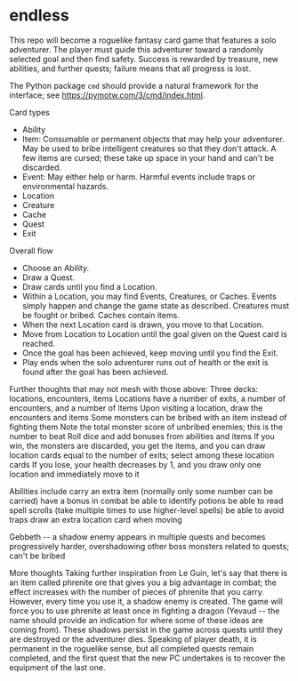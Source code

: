 # endless

This repo will become a roguelike fantasy card game that features a solo adventurer.  The player must guide this adventurer toward a randomly selected goal and then find safety.  Success is rewarded by treasure, new abilities, and further quests; failure means that all progress is lost.  

The Python package `cmd` should provide a natural framework for the interface; see https://pymotw.com/3/cmd/index.html.  

Card types
* Ability
* Item: Consumable or permanent objects that may help your adventurer.  May be used to bribe intelligent creatures so that they don't attack.  A few items are cursed; these take up space in your hand and can't be discarded.
* Event: May either help or harm.  Harmful events include traps or environmental hazards.  
* Location
* Creature
* Cache
* Quest
* Exit

Overall flow
* Choose an Ability.  
* Draw a Quest.  
* Draw cards until you find a Location.  
* Within a Location, you may find Events, Creatures, or Caches.  Events simply happen and change the game state as described.  Creatures must be fought or bribed.  Caches contain items.  
* When the next Location card is drawn, you move to that Location.  
* Move from Location to Location until the goal given on the Quest card is reached.  
* Once the goal has been achieved, keep moving until you find the Exit.  
* Play ends when the solo adventurer runs out of health or the exit is found after the goal has been achieved.  

Further thoughts that may not mesh with those above:
Three decks: locations, encounters, items
Locations have a number of exits, a number of encounters, and a number of items
Upon visiting a location, draw the encounters and items
Some monsters can be bribed with an item instead of fighting them
Note the total monster score of unbribed enemies; this is the number to beat
Roll dice and add bonuses from abilities and items
If you win, the monsters are discarded, you get the items, and you can draw location cards equal to the number of exits; select among these location cards
If you lose, your health decreases by 1, and you draw only one location and immediately move to it

Abilities include
carry an extra item (normally only some number can be carried)
have a bonus in combat
be able to identify potions
be able to read spell scrolls (take multiple times to use higher-level spells)
be able to avoid traps
draw an extra location card when moving

Gebbeth -- a shadow enemy appears in multiple quests and becomes progressively harder, overshadowing other boss monsters related to quests; can't be bribed

More thoughts
Taking further inspiration from Le Guin, let's say that there is an item called phrenite ore that gives you a big advantage in combat; the effect increases with the number of pieces of phrenite that you carry.  However, every time you use it, a shadow enemy is created.  The game will force you to use phrenite at least once in fighting a dragon (Yevaud -- the name should provide an indication for where some of these ideas are coming from).  These shadows persist in the game across quests until they are destroyed or the adventurer dies.  Speaking of player death, it is permanent in the roguelike sense, but all completed quests remain completed, and the first quest that the new PC undertakes is to recover the equipment of the last one.  



